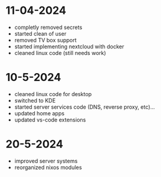 # 11-04-2024
- completly removed secrets
- started clean of user
- removed TV box support
- started implementing nextcloud with docker
- cleaned linux code (still needs work)

# 10-5-2024
- cleaned linux code for desktop
- switched to KDE
- started server services code (DNS, reverse proxy, etc)...
- updated home apps
- updated vs-code extensions


# 20-5-2024
- improved server systems
- reorganized nixos modules
